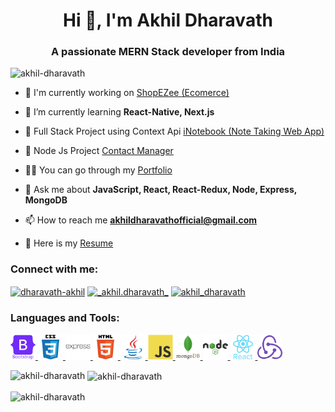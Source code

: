 <h1 align="center">Hi 👋, I'm Akhil Dharavath</h1>
<h3 align="center">A passionate MERN Stack developer from India</h3>

<p align="left"> <img src="https://komarev.com/ghpvc/?username=akhil-dharavath&label=Profile%20views&color=0e75b6&style=flat" alt="akhil-dharavath" /> </p>

- 🔭 I'm currently working on [ShopEZee (Ecomerce)](https://github.com/akhil-dharavath/ShopEZee---frontEnd)

- 🌱 I’m currently learning **React-Native, Next.js**

- 👯 Full Stack Project using Context Api [iNotebook (Note Taking Web App)](https://github.com/akhil-dharavath/iNoteBook-frontend)

- 🤝 Node Js Project [Contact Manager](https://github.com/akhil-dharavath/contact-manager-app)

- 👨‍💻 You can go through my [Portfolio](https://portfolio-akhil-dharavath.netlify.app/)

- 💬 Ask me about **JavaScript, React, React-Redux, Node, Express, MongoDB**

- 📫 How to reach me **akhildharavathofficial@gmail.com**

- 📄 Here is my [Resume](https://drive.google.com/file/d/1okiCgQjAKF6XnzZKZ387Wbmom0NoCy1R/view?usp=drive_link)

<h3 align="left">Connect with me:</h3>
<p align="left">
<a href="https://linkedin.com/in/dharavath-akhil" target="blank"><img align="center" src="https://raw.githubusercontent.com/rahuldkjain/github-profile-readme-generator/master/src/images/icons/Social/linked-in-alt.svg" alt="dharavath-akhil" height="30" width="40" /></a>
<a href="https://instagram.com/_akhil.dharavath_" target="blank"><img align="center" src="https://raw.githubusercontent.com/rahuldkjain/github-profile-readme-generator/master/src/images/icons/Social/instagram.svg" alt="_akhil.dharavath_" height="30" width="40" /></a>
<a href="https://www.leetcode.com/akhil_dharavath" target="blank"><img align="center" src="https://raw.githubusercontent.com/rahuldkjain/github-profile-readme-generator/master/src/images/icons/Social/leet-code.svg" alt="akhil_dharavath" height="30" width="40" /></a>
</p>

<h3 align="left">Languages and Tools:</h3>
<p align="left"> <a href="https://getbootstrap.com" target="_blank" rel="noreferrer"> <img src="https://raw.githubusercontent.com/devicons/devicon/master/icons/bootstrap/bootstrap-plain-wordmark.svg" alt="bootstrap" width="40" height="40"/> </a> <a href="https://www.w3schools.com/css/" target="_blank" rel="noreferrer"> <img src="https://raw.githubusercontent.com/devicons/devicon/master/icons/css3/css3-original-wordmark.svg" alt="css3" width="40" height="40"/> </a> <a href="https://expressjs.com" target="_blank" rel="noreferrer"> <img src="https://raw.githubusercontent.com/devicons/devicon/master/icons/express/express-original-wordmark.svg" alt="express" width="40" height="40"/> </a> <a href="https://www.w3.org/html/" target="_blank" rel="noreferrer"> <img src="https://raw.githubusercontent.com/devicons/devicon/master/icons/html5/html5-original-wordmark.svg" alt="html5" width="40" height="40"/> </a> <a href="https://www.java.com" target="_blank" rel="noreferrer"> <img src="https://raw.githubusercontent.com/devicons/devicon/master/icons/java/java-original.svg" alt="java" width="40" height="40"/> </a> <a href="https://developer.mozilla.org/en-US/docs/Web/JavaScript" target="_blank" rel="noreferrer"> <img src="https://raw.githubusercontent.com/devicons/devicon/master/icons/javascript/javascript-original.svg" alt="javascript" width="40" height="40"/> </a> <a href="https://www.mongodb.com/" target="_blank" rel="noreferrer"> <img src="https://raw.githubusercontent.com/devicons/devicon/master/icons/mongodb/mongodb-original-wordmark.svg" alt="mongodb" width="40" height="40"/> </a> <a href="https://nodejs.org" target="_blank" rel="noreferrer"> <img src="https://raw.githubusercontent.com/devicons/devicon/master/icons/nodejs/nodejs-original-wordmark.svg" alt="nodejs" width="40" height="40"/> </a> <a href="https://reactjs.org/" target="_blank" rel="noreferrer"> <img src="https://raw.githubusercontent.com/devicons/devicon/master/icons/react/react-original-wordmark.svg" alt="react" width="40" height="40"/> </a> <a href="https://redux.js.org" target="_blank" rel="noreferrer"> <img src="https://raw.githubusercontent.com/devicons/devicon/master/icons/redux/redux-original.svg" alt="redux" width="40" height="40"/> </a> </p>

<p><img align="left" src="https://github-readme-stats.vercel.app/api/top-langs?username=akhil-dharavath&show_icons=true&locale=en&layout=compact" alt="akhil-dharavath" /></p>
 
<p>&nbsp;<img align="center" src="https://github-readme-stats.vercel.app/api?username=akhil-dharavath&show_icons=true&locale=en" alt="akhil-dharavath" /></p>

<p><img align="center" src="https://github-readme-streak-stats.herokuapp.com/?user=akhil-dharavath&" alt="akhil-dharavath" /></p>
